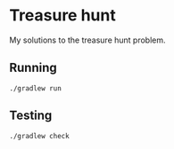 # Treasure hunt 

My solutions to the treasure hunt problem. 

## Running 

```
./gradlew run
```

## Testing

```
./gradlew check
```

